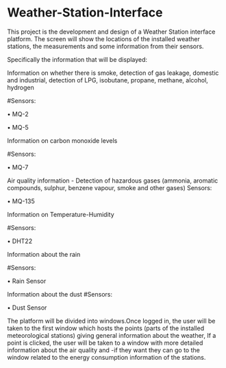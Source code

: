 # Weather-Station-Interface
This project is the development and design of a Weather Station interface platform. The screen will show the locations of the installed weather stations, the measurements and some information from their sensors.


Specifically the information that will be displayed: 

Information on whether there is smoke, detection of gas leakage, domestic and industrial, detection of LPG, isobutane, propane, methane, alcohol, hydrogen

#Sensors:

•	MQ-2 

•	MQ-5 

Information on carbon monoxide levels 

#Sensors:

•	MQ-7

Air quality information - Detection of hazardous gases
(ammonia, aromatic compounds, sulphur, benzene vapour, smoke and other gases)
Sensors:

•	MQ-135

Information on Temperature-Humidity


#Sensors:

•	DHT22

Ιnformation about the rain

#Sensors:

•	Rain Sensor 

Information about the dust
#Sensors:

•	Dust Sensor


The platform will be divided into windows.Once logged in, the user will be taken to the first window which hosts the       points (parts of the installed meteorological stations) giving general information about the weather, If a point is clicked, the user will be taken to a window with more detailed information about the air quality and -if they want they can go to the window related to the energy consumption information of the stations.
